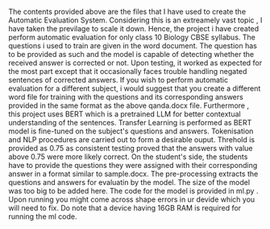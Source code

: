 The contents provided above are the files that I have used to create the Automatic Evaluation System. Considering this is an extreamely vast topic , I have taken the previlage to scale it down. Hence, the project i have created perform automatic evaluation for only class 10 Biology CBSE syllabus. The questions i used to train are given in the word document. The question has to be provided as such and the model is capable of detecting whether the received answer is corrected or not. Upon testing, it worked as expected for the most part except that it occasionally faces trouble handling negated sentences of corrected answers. If you wish to perform automatic evaluation for a different subject, i would suggest that you create a different word file for training with the questions and its corresponding answers provided in the same format as the above qanda.docx file. Furthermore , this project uses BERT which is a pretrained LLM for better contextual understanding of the sentences. Transfer Learning is performed as BERT model is fine-tuned on the subject's questions and answers. Tokenisation and NLP procedures are carried out to form a desirable ouput. Threhold is provided as 0.75 as consistent testing proved that the answers with value above 0.75 were more likely correct. 
On the student's side, the students have to provide the questions they were assigned with their corresponding answer in a format similar to sample.docx. The pre-processing extracts the questions and answers for evaluatin by the model. 
The size of the model was too big to be added here. The code for the model is provided in ml.py . Upon running you might come across shape errors in ur devide which you will need to fix. Do note that a device having 16GB RAM is required for running the ml code.
